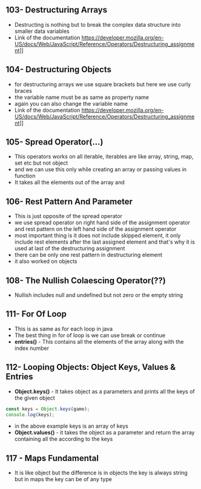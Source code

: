 ## 103- Destructuring Arrays
- Destructing is nothing but to break the complex data structure into smaller data variables
- Link of the documentation https://developer.mozilla.org/en-US/docs/Web/JavaScript/Reference/Operators/Destructuring_assignment]] 
## 104- Destructuring Objects
- for destructuring arrays we use square brackets but here we use curly braces
- the variable name must be as same as property name
- again you can also change the variable name
- Link of the documentation https://developer.mozilla.org/en-US/docs/Web/JavaScript/Reference/Operators/Destructuring_assignment]]
## 105- Spread Operator(...)
- This operators works on all iterable, iterables are like array, string, map, set etc but not object
- and we can use this only while creating an array or passing values in function
- It takes all the elements out of the array and 
## 106- Rest Pattern And Parameter
- This is just opposite of the spread operator
- we use spread operator on right hand side of the assignment operator and rest pattern on the left hand side of the assignment operator
- most important thing is it does not include skipped element, it only include rest elements after the last assigned element and that's why it is used at last of the destructuring assignment
- there can be only one rest pattern in destructuring element
- it also worked on objects
## 108- The Nullish Colaescing Operator(??)
- Nullish includes null and undefined but not zero or the empty string
## 111- For Of Loop
- This is as same as for each loop in java
- The best thing in for of loop is we can use break or continue
- **entries()** - This contains all the elements of the array along with the index number
## 112- Looping Objects: Object Keys, Values & Entries
- **Object.keys()** - It takes object as a parameters and prints all the keys of the given object
```js
const keys = Object.keys(game);
console.log(keys);
```
- in the above example keys is an array of keys 
- **Object.values()** - it takes the object as a parameter and return the array containing all the according to the keys
## 117 - Maps Fundamental
- It is like object but the difference is in objects the key is always string but in maps the key can be of any type